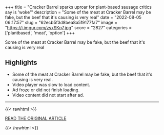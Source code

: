 +++
title = "Cracker Barrel sparks uproar for plant-based sausage critics say is 'woke'"
description = "Some of the meat at Cracker Barrel may be fake, but the beef that it's causing is very real"
date = "2022-08-05 06:17:57"
slug = "62ecb5f3d8bea8a5f9177fa7"
image = "https://i.imgur.com/zsxSKp7.jpg"
score = "2827"
categories = ['plantbased', 'meat', 'option']
+++

Some of the meat at Cracker Barrel may be fake, but the beef that it's causing is very real

## Highlights

- Some of the meat at Cracker Barrel may be fake, but the beef that it's causing is very real.
- Video player was slow to load content.
- Ad froze or did not finish loading.
- Video content did not start after ad.

---

{{< rawhtml >}}
  <p class="article-category">
    <a target="_blank" href="https://www.cnn.com/2022/08/04/business-food/cracker-barrel-impossible-meat-controversy/index.html">READ THE ORIGINAL ARTICLE</a>
  </p>
{{< /rawhtml >}}
